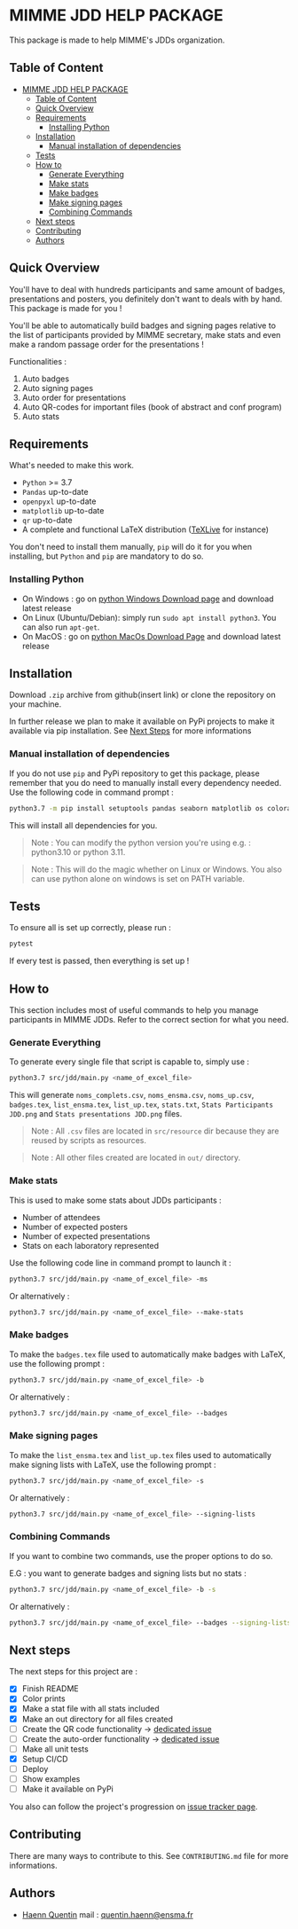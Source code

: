 # MIMME JDD HELP PACKAGE

This package is made to help MIMME's JDDs organization.

## Table of Content

- [MIMME JDD HELP PACKAGE](#mimme-jdd-help-package)
  - [Table of Content](#table-of-content)
  - [Quick Overview](#quick-overview)
  - [Requirements](#requirements)
    - [Installing Python](#installing-python)
  - [Installation](#installation)
    - [Manual installation of dependencies](#manual-installation-of-dependencies)
  - [Tests](#tests)
  - [How to](#how-to)
    - [Generate Everything](#generate-everything)
    - [Make stats](#make-stats)
    - [Make badges](#make-badges)
    - [Make signing pages](#make-signing-pages)
    - [Combining Commands](#combining-commands)
  - [Next steps](#next-steps)
  - [Contributing](#contributing)
  - [Authors](#authors)

## Quick Overview

You'll have to deal with hundreds participants and same amount of badges, presentations and posters, you definitely don't want to deals with by hand. This package is made for you !

You'll be able to automatically build badges and signing pages relative to the list of participants provided by MIMME secretary, make stats and even make a random passage order for the presentations !

Functionalities :

1. Auto badges
2. Auto signing pages
3. Auto order for presentations
4. Auto QR-codes for important files (book of abstract and conf program)
5. Auto stats

## Requirements

What's needed to make this work.

- `Python` >= 3.7
- `Pandas` up-to-date
- `openpyxl` up-to-date
- `matplotlib` up-to-date
- `qr` up-to-date
- A complete and functional LaTeX distribution ([TeXLive](https://tug.org/texlive/acquire-netinstall.html) for instance)

You don't need to install them manually, `pip` will do it for you when installing, but `Python` and `pip` are mandatory to do so.

### Installing Python

- On Windows : go on [python Windows Download page](https://www.python.org/downloads/windows/) and download latest release
- On Linux (Ubuntu/Debian): simply run `sudo apt install python3`. You can also run `apt-get`.
- On MacOS : go on [python MacOs Download Page](https://www.python.org/downloads/macos/) and download latest release

## Installation

Download  `.zip` archive from github(insert link) or clone the repository on your machine.

In further release we plan to make it available on PyPi projects to make it available via pip installation. See [Next Steps](#next-steps) for more informations

### Manual installation of dependencies

If you do not use `pip` and PyPi repository to get this package, please remember that you do need to manually install every dependency needed. Use the following code in command prompt :

```bash
python3.7 -m pip install setuptools pandas seaborn matplotlib os colorama openpyxl pytest
```

This will install all dependencies for you.

> Note : You can modify the python version you're using e.g. : python3.10 or python 3.11.

> Note : This will do the magic whether on Linux or Windows. You also can use python alone on windows is set on PATH variable.

## Tests

To ensure all is set up correctly, please run :

```bash
pytest
```

If every test is passed, then everything is set up !

## How to

This section includes most of useful commands to help you manage participants in MIMME JDDs. Refer to the correct section for what you need.

### Generate Everything

To generate every single file that script is capable to, simply use :

```bash
python3.7 src/jdd/main.py <name_of_excel_file>
```

This will generate `noms_complets.csv`, `noms_ensma.csv`, `noms_up.csv`, `badges.tex`, `list_ensma.tex`, `list_up.tex`, `stats.txt`, `Stats Participants JDD.png` and `Stats presentations JDD.png` files.

> Note : All `.csv` files are located in `src/resource` dir because they are reused by scripts as resources.

> Note : All other files created are located in `out/` directory.

### Make stats

This is used to make some stats about JDDs participants :

- Number of attendees
- Number of expected posters
- Number of expected presentations
- Stats on each laboratory represented

Use the following code line in command prompt to launch it :

```bash
python3.7 src/jdd/main.py <name_of_excel_file> -ms
```

Or alternatively :

```bash
python3.7 src/jdd/main.py <name_of_excel_file> --make-stats
```

### Make badges

To make the `badges.tex` file used to automatically make badges with LaTeX, use the following prompt :

```bash
python3.7 src/jdd/main.py <name_of_excel_file> -b
```

Or alternatively :

```bash
python3.7 src/jdd/main.py <name_of_excel_file> --badges
```

### Make signing pages

To make the `list_ensma.tex` and `list_up.tex` files used to automatically make signing lists with LaTeX, use the following prompt :

```bash
python3.7 src/jdd/main.py <name_of_excel_file> -s
```

Or alternatively :

```bash
python3.7 src/jdd/main.py <name_of_excel_file> --signing-lists
```

### Combining Commands

If you want to combine two commands, use the proper options to do so.

E.G : you want to generate badges and signing lists but no stats :

```bash
python3.7 src/jdd/main.py <name_of_excel_file> -b -s
```

Or alternatively :

```bash
python3.7 src/jdd/main.py <name_of_excel_file> --badges --signing-lists
```

## Next steps

The next steps for this project are :

- [x] Finish README
- [x] Color prints
- [x] Make a stat file with all stats included
- [x] Make an out directory for all files created
- [ ] Create the QR code functionality -> [dedicated issue](https://github.com/quentinhaenn/jdd/issues/7)
- [ ] Create the auto-order functionality -> [dedicated issue](https://github.com/quentinhaenn/jdd/issues/8)
- [ ] Make all unit tests
- [x] Setup CI/CD
- [ ] Deploy
- [ ] Show examples
- [ ] Make it available on PyPi

You also can follow the project's progression on [issue tracker page](https://github.com/quentinhaenn/jdd/issues).

## Contributing

There are many ways to contribute to this. See `CONTRIBUTING.md` file for more informations.

## Authors

- [Haenn Quentin](https://github.com/quentinhaenn) mail : quentin.haenn@ensma.fr